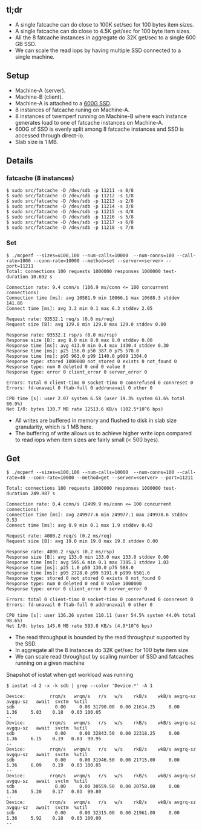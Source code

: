 ## tl;dr

- A single fatcache can do close to 100K set/sec for 100 bytes item sizes.
- A single fatcache can do close to 4.5K get/sec for 100 byte item sizes.
- All the 8 fatcache instances in aggregate do 32K get/sec to a single 600 GB SSD.
- We can scale the read iops by having multiple SSD connected to a single machine.

## Setup

- Machine-A (server).
- Machine-B (client).
- Machine-A is attached to a [600G SSD](https://github.com/twitter/fatcache/blob/master/notes/intel-ssd-320-specification.pdf).
- 8 instances of fatcache runing on Machine-A.
- 8 instances of twemperf running on Machine-B where each instance generates load to one of fatcache instances on Machine-A.
- 600G of SSD is evenly split among 8 fatcache instances and SSD is accessed through direct-io.
- Slab size is 1 MB.

## Details

### fatcache (8 instances)

    $ sudo src/fatcache -D /dev/sdb -p 11211 -s 0/8
    $ sudo src/fatcache -D /dev/sdb -p 11212 -s 1/8
    $ sudo src/fatcache -D /dev/sdb -p 11213 -s 2/8
    $ sudo src/fatcache -D /dev/sdb -p 11214 -s 3/8
    $ sudo src/fatcache -D /dev/sdb -p 11215 -s 4/8
    $ sudo src/fatcache -D /dev/sdb -p 11216 -s 5/8
    $ sudo src/fatcache -D /dev/sdb -p 11217 -s 6/8
    $ sudo src/fatcache -D /dev/sdb -p 11218 -s 7/8

### Set

    $ ./mcperf --sizes=u100,100 --num-calls=10000  --num-conns=100 --call-rate=1000 --conn-rate=10000 --method=set --server=<server> --port=11211
    Total: connections 100 requests 1000000 responses 1000000 test-duration 10.692 s

    Connection rate: 9.4 conn/s (106.9 ms/conn <= 100 concurrent connections)
    Connection time [ms]: avg 10581.9 min 10066.1 max 10688.3 stddev 141.80
    Connect time [ms]: avg 3.2 min 0.1 max 6.3 stddev 2.05

    Request rate: 93532.1 req/s (0.0 ms/req)
    Request size [B]: avg 129.0 min 129.0 max 129.0 stddev 0.00

    Response rate: 93532.1 rsp/s (0.0 ms/rsp)
    Response size [B]: avg 8.0 min 8.0 max 8.0 stddev 0.00
    Response time [ms]: avg 413.0 min 0.4 max 1430.4 stddev 0.30
    Response time [ms]: p25 156.0 p50 387.0 p75 570.0
    Response time [ms]: p95 963.0 p99 1140.0 p999 1304.0
    Response type: stored 1000000 not_stored 0 exists 0 not_found 0
    Response type: num 0 deleted 0 end 0 value 0
    Response type: error 0 client_error 0 server_error 0

    Errors: total 0 client-timo 0 socket-timo 0 connrefused 0 connreset 0
    Errors: fd-unavail 0 ftab-full 0 addrunavail 0 other 0

    CPU time [s]: user 2.07 system 6.58 (user 19.3% system 61.6% total 80.9%)
    Net I/O: bytes 130.7 MB rate 12513.6 KB/s (102.5*10^6 bps)

- All writes are buffered in memory and flushed to disk in slab size granularity, which is 1 MB here.
- The buffering of write allows us to achieve higher write iops compared to read iops when item sizes are fairly small (< 500 byes).

## Get

    $ ./mcperf --sizes=u100,100 --num-calls=10000  --num-conns=100 --call-rate=40 --conn-rate=10000 --method=get --server=<server> --port=11211

    Total: connections 100 requests 1000000 responses 1000000 test-duration 249.987 s

    Connection rate: 0.4 conn/s (2499.9 ms/conn <= 100 concurrent connections)
    Connection time [ms]: avg 249977.6 min 249977.1 max 249978.6 stddev 0.53
    Connect time [ms]: avg 0.9 min 0.1 max 1.9 stddev 0.42

    Request rate: 4000.2 req/s (0.2 ms/req)
    Request size [B]: avg 19.0 min 19.0 max 19.0 stddev 0.00

    Response rate: 4000.2 rsp/s (0.2 ms/rsp)
    Response size [B]: avg 133.0 min 133.0 max 133.0 stddev 0.00
    Response time [ms]: avg 595.6 min 0.1 max 7385.1 stddev 1.03
    Response time [ms]: p25 1.0 p50 130.0 p75 588.0
    Response time [ms]: p95 2728.0 p99 5191.0 p999 6501.0
    Response type: stored 0 not_stored 0 exists 0 not_found 0
    Response type: num 0 deleted 0 end 0 value 1000000
    Response type: error 0 client_error 0 server_error 0

    Errors: total 0 client-timo 0 socket-timo 0 connrefused 0 connreset 0
    Errors: fd-unavail 0 ftab-full 0 addrunavail 0 other 0

    CPU time [s]: user 136.26 system 110.11 (user 54.5% system 44.0% total 98.6%)
    Net I/O: bytes 145.0 MB rate 593.8 KB/s (4.9*10^6 bps)

- The read throughput is bounded by the read throughput supported by the SSD.
- In aggregate all the 8 instances do 32K get/sec for 100 byte item size.
- We can scale read throughput by scaling number of SSD and fatcaches running on a given machine

Snapshot of iostat when get workload was running

    $ iostat -d 2 -x -k sdb | grep --color 'Device.*' -A 1

    Device:         rrqm/s   wrqm/s   r/s   w/s    rkB/s    wkB/s avgrq-sz avgqu-sz   await  svctm  %util
    sdb               0.00     0.00 31790.00  0.00 21614.25     0.00     1.36     5.83    0.18   0.03 100.05
    --
    Device:         rrqm/s   wrqm/s   r/s   w/s    rkB/s    wkB/s avgrq-sz avgqu-sz   await  svctm  %util
    sdb               0.00     0.00 32843.50  0.00 22318.25     0.00     1.36     6.15    0.19   0.03  99.95
    --
    Device:         rrqm/s   wrqm/s   r/s   w/s    rkB/s    wkB/s avgrq-sz avgqu-sz   await  svctm  %util
    sdb               0.00     0.00 31946.50  0.00 21715.00     0.00     1.36     6.09    0.19   0.03 100.05
    --
    Device:         rrqm/s   wrqm/s   r/s   w/s    rkB/s    wkB/s avgrq-sz avgqu-sz   await  svctm  %util
    sdb               0.00     0.00 30559.50  0.00 20758.00     0.00     1.36     5.20    0.17   0.03  99.80
    --
    Device:         rrqm/s   wrqm/s   r/s   w/s    rkB/s    wkB/s avgrq-sz avgqu-sz   await  svctm  %util
    sdb               0.00     0.00 32315.00  0.00 21961.00     0.00     1.36     5.92    0.18   0.03 100.00
    --
